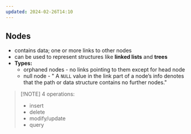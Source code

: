 ```yaml
---
updated: 2024-02-26T14:10
---
```

## Nodes
- contains data; one or more links to other nodes
- can be used to represent structures like **linked lists** and **trees**
- **Types:**
	- orphaned nodes - no links pointing to them except for head node
	- null node - " A `NULL` value in the link part of a node’s info denotes that the path or data structure contains no further nodes."


> [!NOTE] 4 operations:
> - insert
> - delete
> - modify/update
> - query